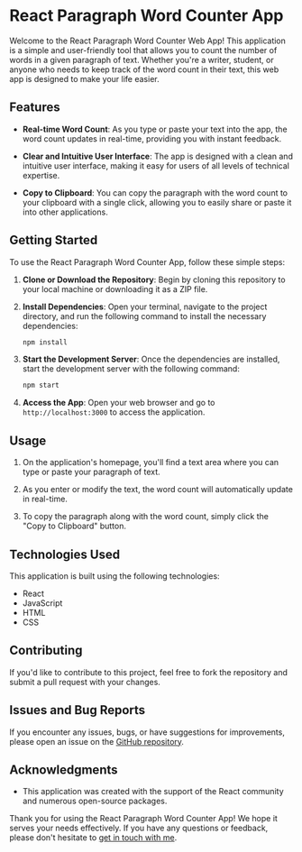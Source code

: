 # React Paragraph Word Counter App

Welcome to the React Paragraph Word Counter Web App! This application is a simple and user-friendly tool that allows you to count the number of words in a given paragraph of text. Whether you're a writer, student, or anyone who needs to keep track of the word count in their text, this web app is designed to make your life easier.

## Features

- **Real-time Word Count**: As you type or paste your text into the app, the word count updates in real-time, providing you with instant feedback.

- **Clear and Intuitive User Interface**: The app is designed with a clean and intuitive user interface, making it easy for users of all levels of technical expertise.

- **Copy to Clipboard**: You can copy the paragraph with the word count to your clipboard with a single click, allowing you to easily share or paste it into other applications.


## Getting Started

To use the React Paragraph Word Counter App, follow these simple steps:

1. **Clone or Download the Repository**: Begin by cloning this repository to your local machine or downloading it as a ZIP file.

2. **Install Dependencies**: Open your terminal, navigate to the project directory, and run the following command to install the necessary dependencies:

   ```bash
   npm install
   ```

3. **Start the Development Server**: Once the dependencies are installed, start the development server with the following command:

   ```bash
   npm start
   ```

4. **Access the App**: Open your web browser and go to `http://localhost:3000` to access the application.

## Usage

1. On the application's homepage, you'll find a text area where you can type or paste your paragraph of text.

2. As you enter or modify the text, the word count will automatically update in real-time.

3. To copy the paragraph along with the word count, simply click the "Copy to Clipboard" button.

## Technologies Used

This application is built using the following technologies:

- React
- JavaScript
- HTML
- CSS

## Contributing

If you'd like to contribute to this project, feel free to fork the repository and submit a pull request with your changes.

## Issues and Bug Reports

If you encounter any issues, bugs, or have suggestions for improvements, please open an issue on the [GitHub repository](https://github.com/AswinPKumar01/Word-Counter/issues).

## Acknowledgments

- This application was created with the support of the React community and numerous open-source packages.

Thank you for using the React Paragraph Word Counter App! We hope it serves your needs effectively. If you have any questions or feedback, please don't hesitate to [get in touch with me](https://linktr.ee/aswinpkumar).
